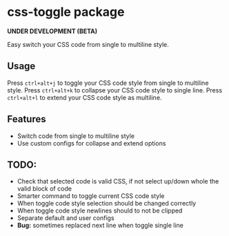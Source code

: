 # css-toggle package

**UNDER DEVELOPMENT (BETA)**

Easy switch your CSS code from single to multiline style.

## Usage

Press `ctrl+alt+j` to toggle your CSS code style from single to multiline style.
Press `ctrl+alt+k` to collapse your CSS code style to single line.
Press `ctrl+alt+l` to extend your CSS code style as multiline.

## Features

* Switch code from single to multiline style
* Use custom configs for collapse and extend options

## TODO:

* Check that selected code is valid CSS, if not select up/down whole the valid block of code
* Smarter command to toggle current CSS code style
* When toggle code style selection should be changed correctly
* When toggle code style newlines should to not be clipped
* Separate default and user configs
* **Bug:** sometimes replaced next line when toggle single line
